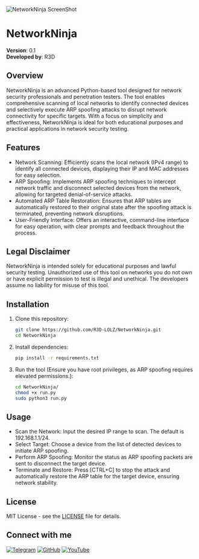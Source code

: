 ![NetworkNinja ScreenShot](images/Screenshot.ng)

# NetworkNinja

**Version**: 0.1  
**Developed by**: R3D

## Overview

NetworkNinja is an advanced Python-based tool designed for network security professionals and penetration testers. The tool enables comprehensive scanning of local networks to identify connected devices and selectively execute ARP spoofing attacks to disrupt network connectivity for specific targets. With a focus on simplicity and effectiveness, NetworkNinja is ideal for both educational purposes and practical applications in network security testing.


## Features

- Network Scanning: Efficiently scans the local network (IPv4 range) to identify all connected devices, displaying their IP and MAC addresses for easy selection.
- ARP Spoofing: Implements ARP spoofing techniques to intercept network traffic and disconnect selected devices from the network, allowing for targeted denial-of-service attacks.
- Automated ARP Table Restoration: Ensures that ARP tables are automatically restored to their original state after the spoofing attack is terminated, preventing network disruptions.
- User-Friendly Interface: Offers an interactive, command-line interface for easy operation, with clear prompts and feedback throughout the process.
  
## Legal Disclaimer

NetworkNinja is intended solely for educational purposes and lawful security testing. Unauthorized use of this tool on networks you do not own or have explicit permission to test is illegal and unethical. The developers assume no liability for misuse of this tool.

## Installation

1. Clone this repository:
    ```bash
    git clone https://github.com/R3D-LOLZ/NetworkNinja.git
    cd NetworkNinja
    ```

2. Install dependencies:
    ```bash
    pip install -r requirements.txt
    ```

3. Run the tool (Ensure you have root privileges, as ARP spoofing requires elevated permissions.):
    ```bash
    cd NetworkNinja/
    chmod +x run.py
    sudo python3 run.py
    ```
## Usage

- Scan the Network: Input the desired IP range to scan. The default is 192.168.1.1/24.
- Select Target: Choose a device from the list of detected devices to initiate ARP spoofing.
- Perform ARP Spoofing: Monitor the status as ARP spoofing packets are sent to disconnect the target device.
- Terminate and Restore: Press [CTRL+C] to stop the attack and automatically restore the ARP table for the target device, ensuring network stability.

## License

MIT License - see the [LICENSE](LICENSE) file for details.


## Connect with me

[![Telegram](https://img.shields.io/badge/Telegram-2CA5E0?style=for-the-badge&logo=telegram&logoColor=white)](https://t.me/r3d_v1)
[![GitHub](https://img.shields.io/badge/GitHub-181717?style=for-the-badge&logo=github)](https://github.com/R3D-LOLZ)
[![YouTube](https://img.shields.io/badge/YouTube-FF0000?style=for-the-badge&logo=youtube&logoColor=white)](https://www.youtube.com/@r3d_0)


